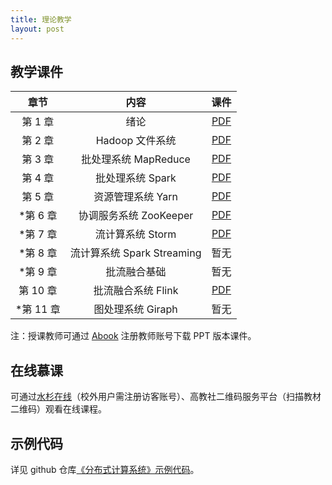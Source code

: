 ```yaml
---
title: 理论教学
layout: post
---
```


## 教学课件

|   章节    |            内容            |                             课件                             |
| :-------: | :------------------------: | :----------------------------------------------------------: |
|  第 1 章  |            绪论            | [PDF](https://github.com/dasebigdata/dasebigdata.github.io/raw/master/assets/source/Chapter-1.pdf) |
|  第 2 章  |      Hadoop 文件系统       | [PDF](https://github.com/dasebigdata/dasebigdata.github.io/raw/master/assets/source/Chapter-2.pdf) |
|  第 3 章  |    批处理系统 MapReduce    | [PDF](https://github.com/dasebigdata/dasebigdata.github.io/raw/master/assets/source/Chapter-3.pdf) |
|  第 4 章  |      批处理系统 Spark      | [PDF](https://github.com/dasebigdata/dasebigdata.github.io/raw/master/assets/source/Chapter-4.pdf) |
|  第 5 章  |     资源管理系统 Yarn      | [PDF](https://github.com/dasebigdata/dasebigdata.github.io/raw/master/assets/source/Chapter-5.pdf) |
| *第 6 章  |   协调服务系统 ZooKeeper   | [PDF](https://github.com/dasebigdata/dasebigdata.github.io/raw/master/assets/source/Chapter-6.pdf) |
| *第 7 章  |      流计算系统 Storm      | [PDF](https://github.com/dasebigdata/dasebigdata.github.io/raw/master/assets/source/Chapter-7.pdf) |
| *第 8 章  | 流计算系统 Spark Streaming |                             暂无                             |
| *第 9 章  |        批流融合基础        |                             暂无                             |
| 第 10 章  |     批流融合系统 Flink     | [PDF](https://github.com/dasebigdata/dasebigdata.github.io/raw/master/assets/source/Chapter-10.pdf) |
| *第 11 章 |     图处理系统 Giraph      |                             暂无                             |

注：授课教师可通过 [Abook](https://abook.hep.com.cn/187029) 注册教师账号下载 PPT 版本课件。

## 在线慕课

可通过[水杉在线](https://www.shuishan.net.cn/mooc/course/1440496025543553025)（校外用户需注册访客账号）、高教社二维码服务平台（扫描教材二维码）观看在线课程。

## 示例代码

详见 github 仓库[《分布式计算系统》示例代码](https://github.com/dasebigdata-ecnu/DistributedComputingSystems_Example)。
